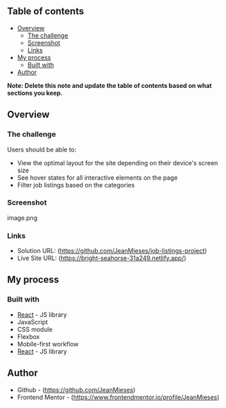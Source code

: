 

## Table of contents

- [Overview](#overview)
  - [The challenge](#the-challenge)
  - [Screenshot](#screenshot)
  - [Links](#links)
- [My process](#my-process)
  - [Built with](#built-with)
- [Author](#author)

**Note: Delete this note and update the table of contents based on what sections you keep.**

## Overview

### The challenge

Users should be able to:

- View the optimal layout for the site depending on their device's screen size
- See hover states for all interactive elements on the page
- Filter job listings based on the categories

### Screenshot

image.png

### Links

- Solution URL: (https://github.com/JeanMieses/job-listings-project)
- Live Site URL: (https://bright-seahorse-31a249.netlify.app/)

## My process

### Built with

- [React](https://reactjs.org/) - JS library
- JavaScript
- CSS module
- Flexbox
- Mobile-first workflow
- [React](https://reactjs.org/) - JS library


## Author

- Github - (https://github.com/JeanMieses)
- Frontend Mentor - (https://www.frontendmentor.io/profile/JeanMieses)

